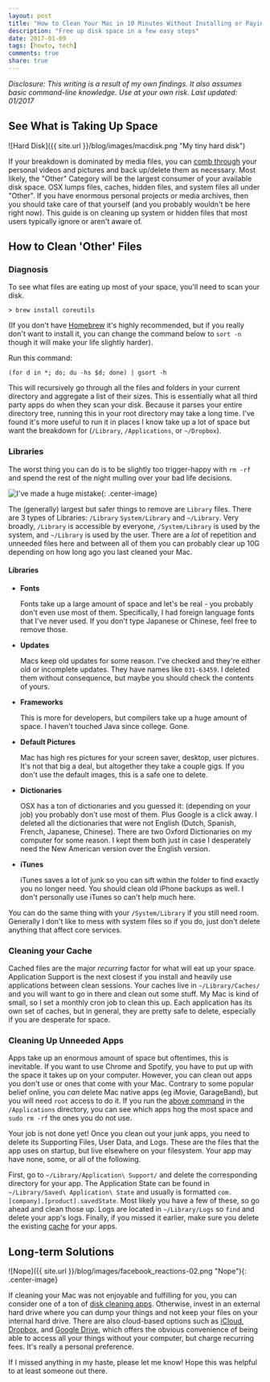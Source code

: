 ```yaml
---
layout: post
title: "How to Clean Your Mac in 10 Minutes Without Installing or Paying for Third Party Apps"
description: "Free up disk space in a few easy steps"
date: 2017-01-09
tags: [howto, tech]
comments: true
share: true
---
```


*Disclosure: This writing is a result of my own findings. It also assumes basic command-line knowledge. Use at your own risk. Last updated: 01/2017*

## See What is Taking Up Space 
![Hard Disk]({{ site.url }}/blog/images/macdisk.png "My tiny hard disk")

If your breakdown is dominated by media files, you can [comb through](#Diagnosis) your personal videos and pictures and back up/delete them as necessary.  Most likely, the "Other" Category will be the largest consumer of your available disk space. OSX lumps files, caches, hidden files, and system files all under "Other".  If you have enormous personal projects or media archives, then you should take care of that yourself (and you probably wouldn't be here right now).  This guide is on cleaning up system or hidden files that most users typically ignore or aren't aware of.

## How to Clean 'Other' Files 

### <a name="Diagnosis"></a>Diagnosis

To see what files are eating up most of your space, you'll need to scan your disk.

`> brew install coreutils`

(If you don't have [Homebrew](http://brew.sh/) it's highly recommended, but if you really don't want to install it, you can change the command below to `sort -n` though it will make your life slightly harder).

Run this command:

    (for d in *; do; du -hs $d; done) | gsort -h

This will recursively go through all the files and folders in your current directory and aggregate a list of their sizes.  This is essentially what all third party apps do when they scan your disk.  Because it parses your entire directory tree, running this in your root directory may take a long time. I've found it's more useful to run it in places I know take up a lot of space but want the breakdown for (`/Library`, `/Applications`, or `~/Dropbox`).

### Libraries

The worst thing you can do is to be slightly too trigger-happy with `rm -rf` and spend the rest of the night mulling over your bad life decisions.  

![](https://media.giphy.com/media/3ornjN6SrgZZP6m9s4/giphy.gif "I've made a huge mistake"){: .center-image}

The (generally) largest but safer things to remove are `Library` files. There are 3 types of Libraries: `/Library` `System/Library` and `~/Library`.  Very broadly, `/Library` is accessible by everyone, `/System/Library` is used by the system, and `~/Library` is used by the user.  There are a *lot* of repetition and unneeded files here and between all of them you can probably clear up 10G depending on how long ago you last cleaned your Mac.

#### Libraries

* **Fonts**

   Fonts take up a large amount of space and let's be real - you probably don't even use most of them. Specifically, I had foreign language fonts that I've never used. If you don't type Japanese or Chinese, feel free to remove those.

* **Updates**

   Macs keep old updates for some reason. I've checked and they're either old or incomplete updates. They have names like `031-63459`.  I deleted them without consequence, but maybe you should check the contents of yours. 

* **Frameworks**

   This is more for developers, but compilers take up a huge amount of space. I haven't touched Java since college. Gone.

* **Default Pictures**

   Mac has high res pictures for your screen saver, desktop, user pictures. It's not that big a deal, but altogether they take a couple gigs. If you don't use the default images, this is a safe one to delete.

* **Dictionaries**

   OSX has a ton of dictionaries and you guessed it: (depending on your job) you probably don't use most of them. Plus Google is a click away.  I deleted all the dictionaries that were not English (Dutch, Spanish, French, Japanese, Chinese). There are two Oxford Dictionaries on my computer for some reason. I kept them both just in case I desperately need the New American version over the English version.

* **iTunes**

   iTunes saves a lot of junk so you can sift within the folder to find exactly you no longer need. You should clean old iPhone backups as well. I don't personally use iTunes so can't help much here. 

You can do the same thing with your `/System/Library` if you still need room. Generally I don't like to mess with system files so if you do, just don't delete anything that affect core services.

### <a name="Cache"></a> Cleaning your Cache
Cached files are the major _recurring_ factor for what will eat up your space.  Application Support is the next closest if you install and heavily use applications between clean sessions.  Your caches live in `~/Library/Caches/` and you will want to go in there and clean out some stuff. My Mac is kind of small, so I set a monthly cron job to clean this up.  Each application has its own set of caches, but in general, they are pretty safe to delete, especially if you are desperate for space.

### Cleaning Up Unneeded Apps
Apps take up an enormous amount of space but oftentimes, this is inevitable. If you want to use Chrome and Spotify, you have to put up with the space it takes up on your computer. However, you can clean out apps you don't use or ones that come with your Mac.  Contrary to some popular belief online, you *can* delete Mac native apps (eg iMovie, GarageBand), but you will need `root` access to do it.  If you run the [above command](#Diagnosis) in the `/Applications` directory, you can see which apps hog the most space and `sudo rm -rf` the ones you do not use. 

Your job is not done yet! Once you clean out your junk apps, you need to delete its Supporting Files, User Data, and Logs.  These are the files that the app uses on startup, but live elsewhere on your filesystem.  Your app may have none, some, or all of the following.

First, go to `~/Library/Application\ Support/` and delete the corresponding directory for your app. The Application State can be found in `~/Library/Saved\ Application\ State` and usually is formatted `com.[company].[product].savedState`.  Most likely you have a few of these, so go ahead and clean those up.  Logs are located in `~/Library/Logs` so `find` and delete your app's logs.  Finally, if you missed it earlier, make sure you delete the existing [cache](#Cache) for your apps.

## Long-term Solutions

![Nope]({{ site.url }}/blog/images/facebook_reactions-02.png "Nope"){: .center-image}

If cleaning your Mac was not enjoyable and fulfilling for you, you can consider one of a ton of [disk cleaning apps](https://goo.gl/NHmxrV).  Otherwise, invest in an external hard drive where you can dump your things and not keep your files on your internal hard drive.  There are also cloud-based options such as [iCloud](http://icloud.com), [Dropbox](http://dropbox.com), and [Google Drive](http://drive.google.com), which offers the obvious convenience of being able to access all your things without your computer, but charge recurring fees.  It's really a personal preference.

If I missed anything in my haste, please let me know! Hope this was helpful to at least someone out there.
